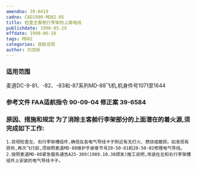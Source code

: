 ```yaml
---
amendno: 39-0419
cadno: CAD1990-MD82-05
title: 检查主客舱行李架的上面电线
publishdate: 1990-05-29
effdate: 1990-06-10
tags: MD82
categories: 民航总局
author: 刘加祯
---
```


### 适用范围 
麦道DC-9-81、-82、-83和-87系列MD-88飞机,机身件号1071至1644

### 参考文件    FAA适航指令 90-09-04 修正案 39-6584 

### 原因、措施和规定 为了消除主客舱行李架部分的上面潜在的着火源,须完成如下工作: 
    1.目视检查左、右行李架槽组件,确信在各电气导线卡子附近有无打火、燃烧或磨损。如发现有损伤,再次飞行前,须按照麦道MD-80维护手册章节号20-50-01和20-50-02修理电气导线。 
    2.按照麦道MD-80紧急服务通告A25-309(1989.10.30颁发)施工说明,改装在左和右行李架槽组件上安装的电气导线卡子。

